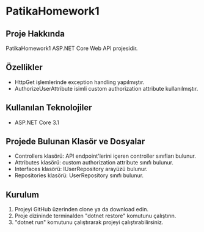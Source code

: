 # PatikaHomework1

## Proje Hakkında
PatikaHomework1 ASP.NET Core Web API projesidir.

## Özellikler
+ HttpGet işlemlerinde exception handling yapılmıştır.
+ AuthorizeUserAttribute isimli custom authorization attribute kullanılmıştır.
## Kullanılan Teknolojiler
+ ASP.NET Core 3.1
## Projede Bulunan Klasör ve Dosyalar
+ Controllers klasörü: API endpoint'lerini içeren controller sınıfları bulunur.
+ Attributes klasörü: custom authorization attribute sınıfı bulunur.
+ Interfaces klasörü: IUserRepository arayüzü bulunur.
+ Repositories klasörü: UserRepository sınıfı bulunur.
## Kurulum
1. Projeyi GitHub üzerinden clone ya da download edin.
2. Proje dizininde terminalden "dotnet restore" komutunu çalıştırın.
3. "dotnet run" komutunu çalıştırarak projeyi çalıştırabilirsiniz.
